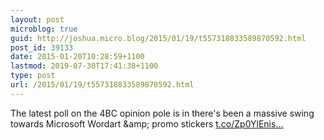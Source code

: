 ```yaml
---
layout: post
microblog: true
guid: http://joshua.micro.blog/2015/01/19/t557318833589870592.html
post_id: 39133
date: 2015-01-20T10:28:59+1100
lastmod: 2019-07-30T17:41:38+1100
type: post
url: /2015/01/19/t557318833589870592.html
---
```

The latest poll on the 4BC opinion pole is in there's been a massive swing towards Microsoft Wordart &amp;amp; promo stickers [t.co/Zp0YlEnis...](http://t.co/Zp0YlEnis0)

